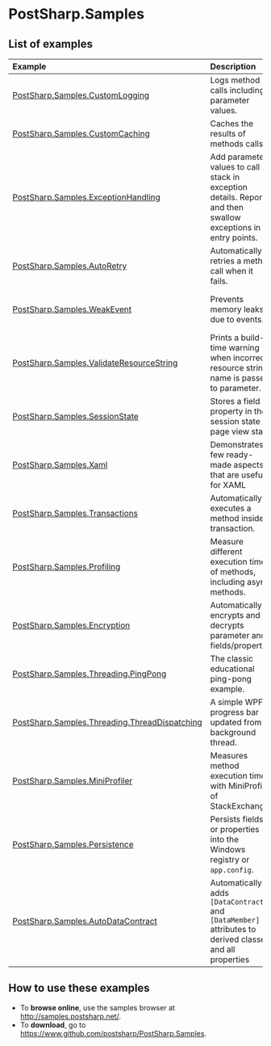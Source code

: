 # PostSharp.Samples

## List of examples

| Example                                   | Description                                               | Demonstrated PostSharp features                                                           |
| :---------------------------------------- | :-------------------------------------------------------- | :--------------------------------------------------------------------------------------- |
| [PostSharp.Samples.CustomLogging](Framework/PostSharp.Samples.CustomLogging/README.md)           | Logs method calls including parameter values.             | Simple features of OnMethodBoundaryAspect, LocationInterceptionAspect.                   |
| [PostSharp.Samples.CustomCaching](Framework/PostSharp.Samples.CustomCaching/README.md)           | Caches the results of methods calls                       | OnMethodBoundaryAspect: FlowBehavior, MethodExecutionTag.                                |
| [PostSharp.Samples.ExceptionHandling](Framework/PostSharp.Samples.ExceptionHandling/README.md)       | Add parameter values to call stack in exception details. Report and then swallow exceptions in entry points.  | OnExceptionAspect including FlowBehavior.  |
| [PostSharp.Samples.AutoRetry](Framework/PostSharp.Samples.AutoRetry/README.md)               | Automatically retries a method call when it fails.        | MethodInterceptionAspect                                                                 |
| [PostSharp.Samples.WeakEvent](Framework/PostSharp.Samples.WeakEvent/README.md)               | Prevents memory leaks due to events.                      | EventInterceptionAspect, IInstanceScopedAspect, InstanceLevelAspect, IntroduceInterface  |
| [PostSharp.Samples.ValidateResourceString](Framework/PostSharp.Samples.ValidateResourceString/README.md)    | Prints a build-time warning when incorrect resource string name is passed to parameter.      | ReferentialConstraint, ReflectionSearch, SyntaxTreeVisitor |
| [PostSharp.Samples.SessionState](Framework/PostSharp.Samples.SessionState/README.md)            | Stores a field or property in the session state or page view state.       | LocationInterceptionAspect, IInstanceScopedAspect, ImportMember           |
| [PostSharp.Samples.Xaml](Framework/PostSharp.Samples.Xaml/README.md)                    | Demonstrates a few ready-made aspects that are useful for XAML | NotifyPropertyChanged, Recordable, Code Contracts, Background, ReaderWriterSynchronized     |
| [PostSharp.Samples.Transactions](Framework/PostSharp.Samples.Transactions/README.md)            | Automatically executes a method inside a transaction. | OnMethodBoundaryAspect : MethodExecutionTag                                              |
| [PostSharp.Samples.Profiling](Framework/PostSharp.Samples.Profiling/README.md)               | Measure different execution times of methods, including async methods. | OnMethodBoundaryAspect : async methods, MethodExecutionTag 
| [PostSharp.Samples.Encryption](Framework/PostSharp.Samples.Encryption/README.md)              | Automatically encrypts and decrypts parameter and fields/properties | IAspectProvider, MethodInterceptionAspect, IAdviceProvider, field imports |
| [PostSharp.Samples.Threading.PingPong](Framework/PostSharp.Samples.Threading.PingPong/README.md)      | The classic educational ping-pong example.                  | Actor |
| [PostSharp.Samples.Threading.ThreadDispatching](Framework/PostSharp.Samples.Threading.ThreadDispatching/README.md) | A simple WPF progress bar updated from a background thread. | Background, Dispatched |
| [PostSharp.Samples.MiniProfiler](Framework/PostSharp.Samples.MiniProfiler/README.md)            | Measures method execution time with MiniProfiler of StackExchange. | OnMethodBoundaryAspect, MulticastAttribute. |
| [PostSharp.Samples.Persistence](Framework/PostSharp.Samples.Persistence/README.md)             | Persists fields or properties into the Windows registry or `app.config`. | LocationInterceptionAspect |
| [PostSharp.Samples.AutoDataContract](Framework/PostSharp.Samples.AutoDataContract/README.md)        | Automatically adds `[DataContract]` and `[DataMember]` attributes to derived classes and all properties | IAspectProvider, CustomAttributeIntroductionAspect, aspect inheritance. |


## How to use these examples

* To **browse online**, use the samples browser at <http://samples.postsharp.net/>.
* To **download**, go to <https://www.github.com/postsharp/PostSharp.Samples>.



 